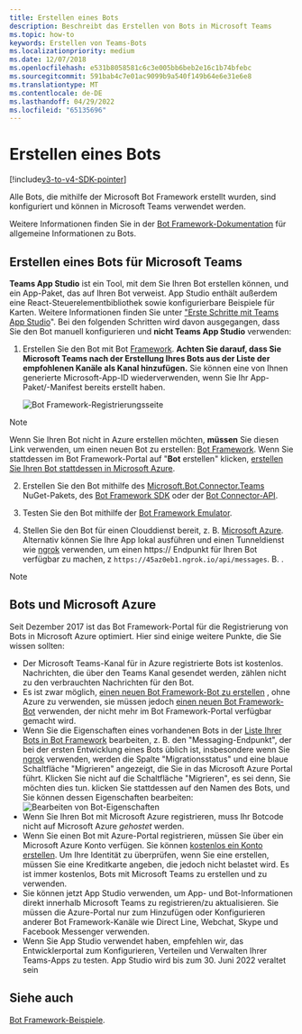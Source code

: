 ```yaml
---
title: Erstellen eines Bots
description: Beschreibt das Erstellen von Bots in Microsoft Teams
ms.topic: how-to
keywords: Erstellen von Teams-Bots
ms.localizationpriority: medium
ms.date: 12/07/2018
ms.openlocfilehash: e531b8058581c6c3e005bb6beb2e16c1b74bfebc
ms.sourcegitcommit: 591bab4c7e01ac9099b9a540f149b64e6e31e6e8
ms.translationtype: MT
ms.contentlocale: de-DE
ms.lasthandoff: 04/29/2022
ms.locfileid: "65135696"
---
```

# <a name="create-a-bot"></a>Erstellen eines Bots

[!include[v3-to-v4-SDK-pointer](~/includes/v3-to-v4-pointer-bots.md)]

Alle Bots, die mithilfe der Microsoft Bot Framework erstellt wurden, sind konfiguriert und können in Microsoft Teams verwendet werden.

Weitere Informationen finden Sie in der [Bot Framework-Dokumentation](/azure/bot-service/?view=azure-bot-service-3.0&preserve-view=true) für allgemeine Informationen zu Bots.

## <a name="create-a-bot-for-microsoft-teams"></a>Erstellen eines Bots für Microsoft Teams

**Teams App Studio** ist ein Tool, mit dem Sie Ihren Bot erstellen können, und ein App-Paket, das auf Ihren Bot verweist. App Studio enthält außerdem eine React-Steuerelementbibliothek sowie konfigurierbare Beispiele für Karten. Weitere Informationen finden Sie unter ["Erste Schritte mit Teams App Studio](~/concepts/build-and-test/app-studio-overview.md)". Bei den folgenden Schritten wird davon ausgegangen, dass Sie den Bot manuell konfigurieren und **nicht Teams App Studio** verwenden:

1. Erstellen Sie den Bot mit Bot [Framework](https://dev.botframework.com/bots/new). **Achten Sie darauf, dass Sie Microsoft Teams nach der Erstellung Ihres Bots aus der Liste der empfohlenen Kanäle als Kanal hinzufügen.** Sie können eine von Ihnen generierte Microsoft-App-ID wiederverwenden, wenn Sie Ihr App-Paket/-Manifest bereits erstellt haben.

   ![Bot Framework-Registrierungsseite](~/assets/images/bots/bfregister.png)

> [!NOTE]
> Wenn Sie Ihren Bot nicht in Azure erstellen möchten, **müssen** Sie diesen Link verwenden, um einen neuen Bot zu erstellen: [Bot Framework](https://dev.botframework.com/bots/new). Wenn Sie stattdessen im Bot Framework-Portal auf "**Bot** erstellen" klicken, [erstellen Sie Ihren Bot stattdessen in Microsoft Azure](#bots-and-microsoft-azure).

2. Erstellen Sie den Bot mithilfe des [Microsoft.Bot.Connector.Teams](https://www.nuget.org/packages/Microsoft.Bot.Connector.Teams) NuGet-Pakets, des [Bot Framework SDK](https://github.com/microsoft/botframework-sdk) oder der [Bot Connector-API](/bot-framework/rest-api/bot-framework-rest-connector-api-reference).

3. Testen Sie den Bot mithilfe der [Bot Framework Emulator](/bot-framework/debug-bots-emulator).

4. Stellen Sie den Bot für einen Clouddienst bereit, z. B. [Microsoft Azure](https://azure.microsoft.com/). Alternativ können Sie Ihre App lokal ausführen und einen Tunneldienst wie [ngrok](https://ngrok.com) verwenden, um einen https:// Endpunkt für Ihren Bot verfügbar zu machen, z `https://45az0eb1.ngrok.io/api/messages`. B. .

> [!NOTE]
>
> ## <a name="bots-and-microsoft-azure"></a>Bots und Microsoft Azure
>
> Seit Dezember 2017 ist das Bot Framework-Portal für die Registrierung von Bots in Microsoft Azure optimiert. Hier sind einige weitere Punkte, die Sie wissen sollten:
>
> * Der Microsoft Teams-Kanal für in Azure registrierte Bots ist kostenlos. Nachrichten, die über den Teams Kanal gesendet werden, zählen nicht zu den verbrauchten Nachrichten für den Bot.
> * Es ist zwar möglich, [einen neuen Bot Framework-Bot zu erstellen](https://dev.botframework.com/bots/new) , ohne Azure zu verwenden, sie müssen jedoch [einen neuen Bot Framework-Bot](https://dev.botframework.com/bots/new) verwenden, der nicht mehr im Bot Framework-Portal verfügbar gemacht wird.
> * Wenn Sie die Eigenschaften eines vorhandenen Bots in der [Liste Ihrer Bots in Bot Framework](https://dev.botframework.com/bots) bearbeiten, z. B. den "Messaging-Endpunkt", der bei der ersten Entwicklung eines Bots üblich ist, insbesondere wenn Sie [ngrok](https://ngrok.com) verwenden, werden die Spalte "Migrationsstatus" und eine blaue Schaltfläche "Migrieren" angezeigt, die Sie in das Microsoft Azure Portal führt. Klicken Sie nicht auf die Schaltfläche "Migrieren", es sei denn, Sie möchten dies tun. klicken Sie stattdessen auf den Namen des Bots, und Sie können dessen Eigenschaften bearbeiten:</br>
   ![Bearbeiten von Bot-Eigenschaften](~/assets/images/bots/bf-migrate-bot-to-azure.png)
> * Wenn Sie Ihren Bot mit Microsoft Azure registrieren, muss Ihr Botcode nicht auf Microsoft Azure *gehostet* werden.
> * Wenn Sie einen Bot mit Azure-Portal registrieren, müssen Sie über ein Microsoft Azure Konto verfügen. Sie können [kostenlos ein Konto erstellen](https://azure.microsoft.com/free/). Um Ihre Identität zu überprüfen, wenn Sie eine erstellen, müssen Sie eine Kreditkarte angeben, die jedoch nicht belastet wird. Es ist immer kostenlos, Bots mit Microsoft Teams zu erstellen und zu verwenden.
> * Sie können jetzt App Studio verwenden, um App- und Bot-Informationen direkt innerhalb Microsoft Teams zu registrieren/zu aktualisieren. Sie müssen die Azure-Portal nur zum Hinzufügen oder Konfigurieren anderer Bot Framework-Kanäle wie Direct Line, Webchat, Skype und Facebook Messenger verwenden.
>* Wenn Sie App Studio verwendet haben, empfehlen wir, das Entwicklerportal zum Konfigurieren, Verteilen und Verwalten Ihrer Teams-Apps zu testen. App Studio wird bis zum 30. Juni 2022 veraltet sein

## <a name="see-also"></a>Siehe auch

[Bot Framework-Beispiele](https://github.com/Microsoft/BotBuilder-Samples/blob/master/README.md).
